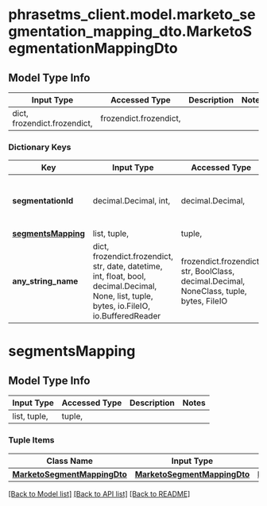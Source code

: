 # phrasetms_client.model.marketo_segmentation_mapping_dto.MarketoSegmentationMappingDto

## Model Type Info

| Input Type                   | Accessed Type          | Description | Notes |
| ---------------------------- | ---------------------- | ----------- | ----- |
| dict, frozendict.frozendict, | frozendict.frozendict, |             |

### Dictionary Keys

| Key                                     | Input Type                                                                                                                                  | Accessed Type                                                                           | Description                                                        | Notes                                     |
| --------------------------------------- | ------------------------------------------------------------------------------------------------------------------------------------------- | --------------------------------------------------------------------------------------- | ------------------------------------------------------------------ | ----------------------------------------- |
| **segmentationId**                      | decimal.Decimal, int,                                                                                                                       | decimal.Decimal,                                                                        |                                                                    | [optional] value must be a 64 bit integer |
| **[segmentsMapping](#segmentsMapping)** | list, tuple,                                                                                                                                | tuple,                                                                                  |                                                                    | [optional]                                |
| **any_string_name**                     | dict, frozendict.frozendict, str, date, datetime, int, float, bool, decimal.Decimal, None, list, tuple, bytes, io.FileIO, io.BufferedReader | frozendict.frozendict, str, BoolClass, decimal.Decimal, NoneClass, tuple, bytes, FileIO | any string name can be used but the value must be the correct type | [optional]                                |

# segmentsMapping

## Model Type Info

| Input Type   | Accessed Type | Description | Notes |
| ------------ | ------------- | ----------- | ----- |
| list, tuple, | tuple,        |             |

### Tuple Items

| Class Name                                                  | Input Type                                                  | Accessed Type                                               | Description | Notes |
| ----------------------------------------------------------- | ----------------------------------------------------------- | ----------------------------------------------------------- | ----------- | ----- |
| [**MarketoSegmentMappingDto**](MarketoSegmentMappingDto.md) | [**MarketoSegmentMappingDto**](MarketoSegmentMappingDto.md) | [**MarketoSegmentMappingDto**](MarketoSegmentMappingDto.md) |             |

[[Back to Model list]](../../README.md#documentation-for-models) [[Back to API list]](../../README.md#documentation-for-api-endpoints) [[Back to README]](../../README.md)
